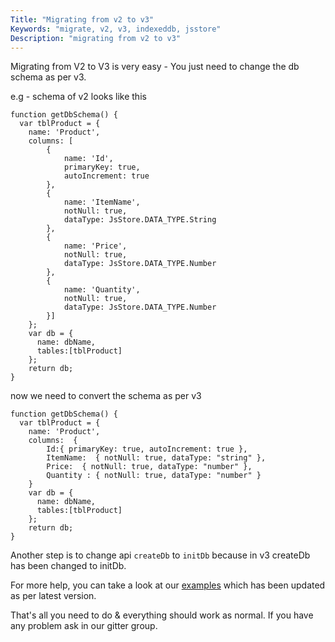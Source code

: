 ```yaml
---
Title: "Migrating from v2 to v3"
Keywords: "migrate, v2, v3, indexeddb, jsstore"
Description: "migrating from v2 to v3"
---
```


Migrating from V2 to V3 is very easy - You just need to change the db schema as per v3.

e.g - schema of v2 looks like this

```
function getDbSchema() {
  var tblProduct = {
    name: 'Product',
    columns: [
        {
            name: 'Id',
            primaryKey: true,
            autoIncrement: true
        }, 
        {
            name: 'ItemName',
            notNull: true,
            dataType: JsStore.DATA_TYPE.String
        }, 
        {
            name: 'Price',
            notNull: true,
            dataType: JsStore.DATA_TYPE.Number
        }, 
        {
            name: 'Quantity',
            notNull: true,
            dataType: JsStore.DATA_TYPE.Number
        }]   
    };
    var db = {
      name: dbName,
      tables:[tblProduct]
    };
    return db;
}
```

now we need to convert the schema as per v3

```
function getDbSchema() {
  var tblProduct = {
    name: 'Product',
    columns:  {
        Id:{ primaryKey: true, autoIncrement: true },
        ItemName:  { notNull: true, dataType: "string" },
        Price:  { notNull: true, dataType: "number" },
        Quantity : { notNull: true, dataType: "number" }
    }
    var db = {
      name: dbName,
      tables:[tblProduct]
    };
    return db;
}
```

Another step is to change api `createDb` to `initDb` because in v3 createDb has been changed to initDb.

For more help, you can take a look at our [examples](https://github.com/ujjwalguptaofficial/JsStore/tree/master/examples) which has been updated as per latest version.

That's all you need to do & everything should work as normal. If you have any problem ask in our gitter group.